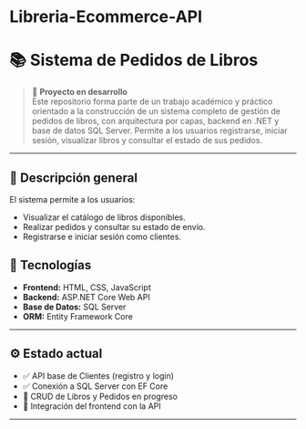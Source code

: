# Libreria-Ecommerce-API
# 📚 Sistema de Pedidos de Libros

> 🚧 **Proyecto en desarrollo**  
>  Este repositorio forma parte de un trabajo académico y práctico orientado a la construcción de un sistema completo de gestión de pedidos de libros, con arquitectura por capas, backend en .NET y base de datos SQL Server. Permite a los usuarios registrarse, iniciar sesión, visualizar libros y consultar el estado de sus pedidos.

---
## 🧩 Descripción general

El sistema permite a los usuarios:
- Visualizar el catálogo de libros disponibles.  
- Realizar pedidos y consultar su estado de envío.  
- Registrarse e iniciar sesión como clientes.  


## 🧩 Tecnologías

- **Frontend:** HTML, CSS, JavaScript  
- **Backend:** ASP.NET Core Web API  
- **Base de Datos:** SQL Server  
- **ORM:** Entity Framework Core  

---

## ⚙️ Estado actual

- ✅ API base de Clientes (registro y login)  
- ✅ Conexión a SQL Server con EF Core  
- 🚧 CRUD de Libros y Pedidos en progreso  
- 🚧 Integración del frontend con la API  

---
